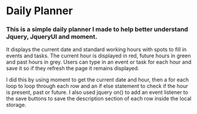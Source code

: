 # Daily Planner
### This is a simple daily planner I made to help better understand Jquery, JqueryUI and moment.

It displays the current date and standard working hours with spots to fill in events and tasks. The current hour is displayed in red, future hours in green and past hours in grey. Users can type in an event or task for each hour and save it so if they refresh the page it remains displayed.

 I did this by using moment to get the current date and hour, then a for each loop to loop through each row and an if else statement to check if the hour is present, past or future. I also used jquery on() to add an event listener to the save buttons to save the description section of each row inside the local storage.

 